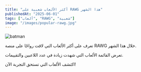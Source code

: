 ```yaml
---
title: "أكثر الألعاب شعبية على RAWG هذا الشهر"
publishedAt: "2025-06-01"
tags: ["ألعاب", "RAWG", "شعبية"]
image: "/images/popular-rawg.jpg"
---
```

![batman](/rocket.jpg)

تعرف على أكثر الألعاب التي لاقت رواجًا على منصة RAWG خلال هذا الشهر.

تعرض القائمة الألعاب التي شهدت زيادة في عدد اللاعبين والتقييمات.

اكتشف الألعاب التي تستحق التجربة الآن!

